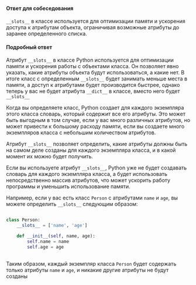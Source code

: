 
#### Ответ для собеседования

`__slots__` в классе используется для оптимизации памяти и ускорения доступа к атрибутам объекта, ограничивая возможные атрибуты до заранее определенного списка.

#### Подробный ответ

Атрибут `__slots__` в классе Python используется для оптимизации памяти и ускорения работы с объектами класса. Он позволяет явно указать, какие атрибуты объекта будут использоваться, а какие нет. В итоге класс с определенным `__slots__` будет занимать меньше места в памяти, а доступ к атрибутами будет производится быстрее, однако теперь у вас не будет атрибута `__dict__` в классе, вместо него будет `__slots__`

Когда вы определяете класс, Python создает для каждого экземпляра этого класса словарь, который содержит все его атрибуты. Это может быть выгодным в том случае, если у вас много различных атрибутов, но может привести к большому расходу памяти, если вы создаете много экземпляров класса с небольшим количеством атрибутов.

Атрибут `__slots__` позволяет определить, какие атрибуты должны быть на самом деле созданы для каждого экземпляра класса, и в какой момент их можно будет получить.

Если вы используете атрибут `__slots__`, Python уже не будет создавать словарь для каждого экземпляра класса, а будет использовать непосредственно массив атрибутов, что может ускорить работу программы и уменьшить использование памяти.

Например, если у вас есть класс `Person` с атрибутами `name` и `age`, вы можете определить `__slots__` следующим образом:

```python

class Person:
    __slots__ = ['name', 'age']

    def __init__(self, name, age):
        self.name = name
        self.age = age
        
```

Таким образом, каждый экземпляр класса `Person` будет содержать только атрибуты `name` и `age`, и никакие другие атрибуты не будут созданы